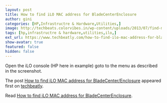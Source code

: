 ```yaml
---
layout: post
title: How to find iLO MAC address for BladeCenterEnclosure
author: gini
categories: [HP,Infrastructre & Hardware,Utilities,]
image: http://techbeats.colorvibes.in/wp-content/uploads/2013/07/find-mac-address-in-iLO.png
tags: [hp,infrastructre & hardware,utilities,ilo,]
ext_url: https://www.techbeatly.com/how-to-find-ilo-mac-address-for-bladecenterenclosure/
show-avatar: true
featured: false
hidden: false
---
```


<p>Open the iLO console (HP here in example) goto to the menu as described in the screenshot.</p>
<p>The post <a href="https://www.techbeatly.com/how-to-find-ilo-mac-address-for-bladecenterenclosure/">How to find iLO MAC address for BladeCenter/Enclosure</a> appeared first on <a href="https://www.techbeatly.com">techbeatly</a>.</p>

Read [How to find iLO MAC address for BladeCenterEnclosure](https://www.techbeatly.com/how-to-find-ilo-mac-address-for-bladecenterenclosure/).